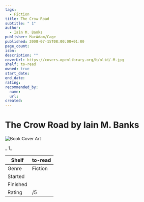 ```yaml
---
tags:
  - Fiction
title: The Crow Road
subtitle: " 1"
author:
  - Iain M. Banks
publisher: MacAdam/Cage
published: 2008-07-15T08:00:00+01:00
page_count:
isbn:
description: ""
coverUrl: https://covers.openlibrary.org/b/olid/-M.jpg
shelf: to-read
owned: true
start_date:
end_date:
rating:
recommended_by:
  name:
  url:
created:
---
```


# The Crow Road by Iain M. Banks

![Book Cover Art](https://covers.openlibrary.org/b/olid/-M.jpg)

_ 1_

| Shelf | to-read |
| --- | --- |
| Genre | Fiction |
| Started |  |
| Finished |  |
| Rating | /5 |

